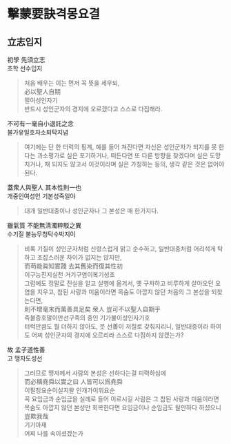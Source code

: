 # 擊蒙要訣격몽요결

## 立志입지

初學 先須立志  
초학 선수입지  
> 처음 배우는 이는 먼저 꼭 뜻을 세우되,  
必以聖人自期  
필이성인자기  
> 반드시 성인군자의 경지에 오르겠다고 스스로 다짐해라.

不可有一毫自小退託之念  
불가유일호자소퇴탁지념  
> 여기에는 단 한 터럭의 핑계,
> 예를 들어 쳐진다면 자신은 성인군자가
> 되지를 못 한다는 과소평가로 실은 포기하거나, 
> 떠든다면 또 다른 방향을 찾겠다며 실은 도망치거나,
> 채 되지도 않고서 이것이라며 실은 가칭하는 등의,
> 생각 같은 것은 없어야 된다.

蓋衆人與聖人 其本性則一也  
개중인여성인 기본성즉일야  
> 대개 일반대중이나 성인군자나 그 본성은 매 한가지다.

雖氣質 不能無淸濁粹駁之異  
수기질 불능무청탁수박지이  
> 비록 기질이 성인군자처럼 신령스럽게 맑고 순수하고,
> 일반대중처럼 어리석게 탁하고 조잡스러운 차이가 없지는
> 않지만,  
而苟能眞知實踐 去其舊染而復其性初  
이구능진지실천 거기구염이복기성초  
> 그럼에도 정말로 진실을 알고 실행에 옮겨서,
> 옛 구차하고 비루하게 살아오던 오염을 지우고,
> 참된 사랑과 미움이라면 목숨도 아깝지 않던
> 처음의 그 본성을 되찾는다면,  
則不增毫末而萬善具足矣 衆人 豈可不以聖人自期乎  
즉불증호말이만선구족의 중인 기가불이성인자기호  
> 터럭만큼도 뭘 더하지 않아도, 뭇 선善이 저절로
> 갖춰지리니, 일반대중이라 하여도 어찌 성인군자의 
> 경지에 오르리라 스스로 다짐하지 않겠는가?

故 孟子道性善  
고 맹자도성선  
> 그러므로 맹자께서 사람의 본성은 선하다는걸 피력하심에  
而必稱堯舜以實之曰 人皆可以爲堯舜  
이필칭요순이실지왈 인개가이위요순  
> 꼭 요임금과 순임금을 실례로 들어 이르시길 사람은
> 그 참된 사랑과 미움이라면 목숨도 아깝지 않던 본성만
> 회복한다면 요임금이나 순임금도 될만하다 하셨으니  
豈欺我哉  
기기아재  
> 어찌 나를 속이셨겠는가
